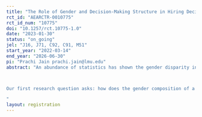 ```yaml
---
title: "The Role of Gender and Decision-Making Structure in Hiring Decisions"
rct_id: "AEARCTR-0010775"
rct_id_num: "10775"
doi: "10.1257/rct.10775-1.0"
date: "2023-01-30"
status: "on_going"
jel: "J16, J71, C92, C91, M51"
start_year: "2022-03-14"
end_year: "2026-06-30"
pi: "Prachi Jain prachi.jain@lmu.edu"
abstract: "An abundance of statistics has shown the gender disparity in corporate organizations, political bodies, and university positions. These facts lead to a natural question: why aren’t women being hired or promoted in the workplace? This project examines the role decision-making bodies play in gender disparity in hiring using a laboratory experiment.

Our first research question asks: how does the gender composition of a hiring committee affect who gets hired? Additionally, the process by which hiring decisions are made likely plays an important role in affecting who gets hired. For example, are decisions made democratically with all members having an equal voice? Or are decisions made unilaterally by a leader? Therefore, our second research question asks: how does the decision-making structure of the hiring committee affect who gets hired? 
"
layout: registration
---
```


